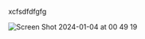 xcfsdfdfgfg


![Screen Shot 2024-01-04 at 00 49 19](https://github.com/asaphdanchi/solstice_demo/assets/112729006/8563bf92-781c-4e83-9c8e-3919abb1eae0)
